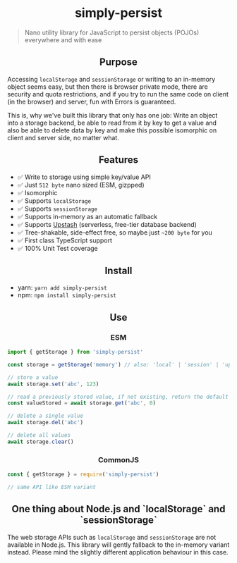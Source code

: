 <h1 align="center">simply-persist</h1>

> Nano utility library for JavaScript to persist objects (POJOs) everywhere and with ease

<h2 align="center">Purpose</h2>

Accessing `localStorage` and `sessionStorage` or writing to an in-memory object seems easy,
but then there is browser private mode, there are security and quota restrictions, and if
you try to run the same code on client (in the browser) and server, fun with Errors is guaranteed.

This is, why we've built this library that only has one job: Write an object into a storage backend,
be able to read from it by key to get a value and also be able to delete data by key and make this
possible isomorphic on client and server side, no matter what.

<h2 align="center">Features</h2>

- ✅ Write to storage using simple key/value API
- ✅ Just `512 byte` nano sized (ESM, gizpped)
- ✅ Isomorphic
- ✅ Supports `localStorage`
- ✅ Supports `sessionStorage`
- ✅ Supports in-memory as an automatic fallback
- ✅ Supports [Upstash](https://www.upstash.com) (serverless, free-tier database backend)
- ✅ Tree-shakable, side-effect free, so maybe just `~200 byte` for you
- ✅ First class TypeScript support
- ✅ 100% Unit Test coverage

<h2 align="center">Install</h2>

- yarn: `yarn add simply-persist`
- npm: `npm install simply-persist`

<h2 align="center">Use</h2>

<h3 align="center">ESM</h2>

```ts
import { getStorage } from 'simply-persist'

const storage = getStorage('memory') // also: 'local' | 'session' | 'upstash'

// store a value
await storage.set('abc', 123)

// read a previously stored value, if not existing, return the default (0)
const valueStored = await storage.get('abc', 0)

// delete a single value
await storage.del('abc')

// delete all values
await storage.clear()
```

<h3 align="center">CommonJS</h2>

```ts
const { getStorage } = require('simply-persist')

// same API like ESM variant
```

<h2 align="center">One thing about Node.js and `localStorage` and `sessionStorage`</h2>

The web storage APIs such as `localStorage` and `sessionStorage` are not available in Node.js.
This library will gently fallback to the in-memory variant instead. Please mind the slightly
different application behaviour in this case.
